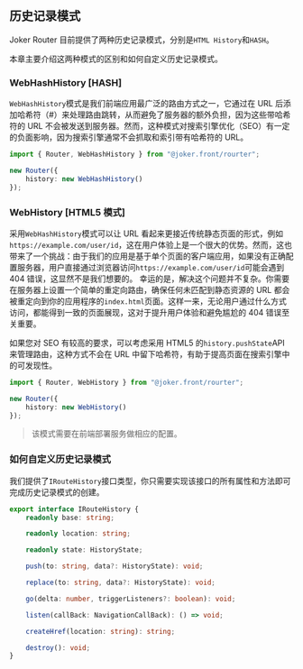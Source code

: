 ## 历史记录模式

Joker Router 目前提供了两种历史记录模式，分别是`HTML History`和`HASH`。

本章主要介绍这两种模式的区别和如何自定义历史记录模式。

### WebHashHistory [HASH]

`WebHashHistory`模式是我们前端应用最广泛的路由方式之一，它通过在 URL 后添加哈希符（#）来处理路由跳转，从而避免了服务器的额外负担，因为这些带哈希符的 URL 不会被发送到服务器。然而，这种模式对搜索引擎优化（SEO）有一定的负面影响，因为搜索引擎通常不会抓取和索引带有哈希符的 URL。

```ts
import { Router, WebHashHistory } from "@joker.front/rourter";

new Router({
    history: new WebHashHistory()
});
```

### WebHistory [HTML5 模式]

采用`WebHashHistory`模式可以让 URL 看起来更接近传统静态页面的形式，例如`https://example.com/user/id`，这在用户体验上是一个很大的优势。然而，这也带来了一个挑战：由于我们的应用是基于单个页面的客户端应用，如果没有正确配置服务器，用户直接通过浏览器访问`https://example.com/user/id`可能会遇到 404 错误，这显然不是我们想要的。
幸运的是，解决这个问题并不复杂。你需要在服务器上设置一个简单的重定向路由，确保任何未匹配到静态资源的 URL 都会被重定向到你的应用程序的`index.html`页面。这样一来，无论用户通过什么方式访问，都能得到一致的页面展现，这对于提升用户体验和避免尴尬的 404 错误至关重要。

如果您对 SEO 有较高的要求，可以考虑采用 HTML5 的`history.pushState`API 来管理路由，这种方式不会在 URL 中留下哈希符，有助于提高页面在搜索引擎中的可发现性。

```ts
import { Router, WebHistory } from "@joker.front/rourter";

new Router({
    history: new WebHistory()
});
```

> 该模式需要在前端部署服务做相应的配置。

### 如何自定义历史记录模式

我们提供了`IRouteHistory`接口类型，你只需要实现该接口的所有属性和方法即可完成历史记录模式的创建。

```ts
export interface IRouteHistory {
    readonly base: string;

    readonly location: string;

    readonly state: HistoryState;

    push(to: string, data?: HistoryState): void;

    replace(to: string, data?: HistoryState): void;

    go(delta: number, triggerListeners?: boolean): void;

    listen(callBack: NavigationCallBack): () => void;

    createHref(location: string): string;

    destroy(): void;
}
```
